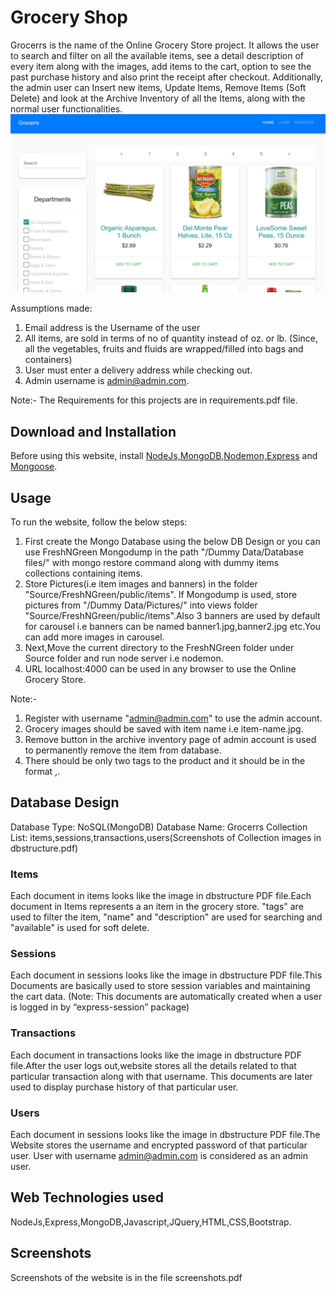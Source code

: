 # Grocery Shop

Grocerrs is the name of the Online Grocery Store project. It allows the user to search and filter on all the available items, see a detail description of every item along with the images, add items to the cart, option to see the past purchase history and also print the receipt after checkout. Additionally, the admin user can Insert new items, Update Items, Remove Items (Soft Delete) and look at the Archive Inventory of all the Items, along with the normal user functionalities.
<br>
![Grocerrs](/grocerrs.png)
<br>

Assumptions made:
1. Email address is the Username of the user
2.  All items, are sold in terms of no of quantity instead of oz. or lb. (Since, all the vegetables, fruits and fluids are wrapped/filled into bags and containers)
3.  User must enter a delivery address while checking out.
4.  Admin username is admin@admin.com.

Note:- The Requirements for this projects are in requirements.pdf file.

## Download and Installation

Before using this website, install [NodeJs,MongoDB,Nodemon,Express](https://blog.udemy.com/node-js-tutorial/#0) and [Mongoose](https://stackoverflow.com/questions/4950144/how-to-install-mongoose-driver-on-nodejs).

## Usage

To run the website, follow the below steps:

1. First create the Mongo Database using the below DB Design or you can use FreshNGreen Mongodump in the path "/Dummy Data/Database files/" with mongo restore command along with dummy items collections containing items.
2. Store Pictures(i.e item images and banners) in the folder "Source/FreshNGreen/public/items". If Mongodump is used, store pictures from "/Dummy Data/Pictures/" into views folder "Source/FreshNGreen/public/items".Also 3 banners are used by default for carousel i.e banners can be named banner1.jpg,banner2.jpg etc.You can add more images in carousel.
3. Next,Move the current directory to the FreshNGreen folder under Source folder and run node server i.e nodemon.
4. URL localhost:4000 can be used in any browser to use the Online Grocery Store.

Note:- 
1. Register with username "admin@admin.com" to use the admin account.
2. Grocery images should be saved with item name i.e item-name.jpg.
3. Remove button in the archive inventory page of admin account is used to permanently remove the item from database. 
4. There should be only two tags to the product and it should be in the format <category>,<brand-name>.


## Database Design

Database Type: NoSQL(MongoDB)
Database Name: Grocerrs
Collection List: items,sessions,transactions,users(Screenshots of Collection images in dbstructure.pdf)


### Items

Each document in items looks like the image in dbstructure PDF file.Each document in Items represents a an item in the grocery store. "tags" are used to filter the item, "name" and "description" are used for searching and "available" is used for soft delete.

### Sessions

Each document in sessions looks like the image in dbstructure PDF file.This Documents are basically used to store session variables and maintaining the cart data. (Note: This documents are automatically created when a user is logged in by “express-session” package)

### Transactions

Each document in transactions looks like the image in dbstructure PDF file.After the user logs out,website stores all the details related to that particular transaction along with that username. This documents are later used to display purchase history of that particular user.

### Users

Each document in sessions looks like the image in dbstructure PDF file.The Website stores the username and encrypted password of that particular user. User with username admin@admin.com is considered as an admin user.

## Web Technologies used

NodeJs,Express,MongoDB,Javascript,JQuery,HTML,CSS,Bootstrap.

## Screenshots

Screenshots of the website is in the file screenshots.pdf
